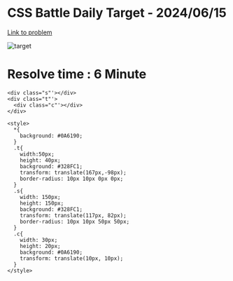 # CSS Battle Daily Target - 2024/06/15

[Link to problem](https://cssbattle.dev/play/vSQWqiGdt1BInPQnU7eZ)

![target](https://firebasestorage.googleapis.com/v0/b/cssbattleapp.appspot.com/o/user%2Fummd3POvEDfFyeFvVdOMG3OOrwE2%2Ftargets%2Ftarget_EoyIpWP.png?alt=media)

# Resolve time : 6 Minute


```
<div class="s"'></div>
<div class="t"'>
  <div class="c"'></div>
</div>

<style>
  *{
    background: #0A6190;
  }
  .t{
    width:50px;
    height: 40px;
    background: #328FC1;
    transform: translate(167px,-98px);
    border-radius: 10px 10px 0px 0px;
  }
  .s{
    width: 150px;
    height: 150px;
    background: #328FC1;
    transform: translate(117px, 82px);
    border-radius: 10px 10px 50px 50px;
  }
  .c{
    width: 30px;
    height: 20px;
    background: #0A6190;
    transform: translate(10px, 10px);    
  }
</style>

```
